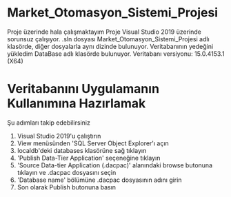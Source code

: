 # Market_Otomasyon_Sistemi_Projesi
Proje üzerinde hala çalışmaktayım
Proje Visual Studio 2019 üzerinde sorunsuz çalışıyor.
.sln dosyası Market_Otomasyon_Sistemi_Projesi adlı klasörde, diğer dosyalarla aynı dizinde bulunuyor.
Veritabanının yedeğini yükledim DataBase adlı klasörde bulunuyor.
Veritabanı versiyonu: 15.0.4153.1 (X64)
# Veritabanını Uygulamanın Kullanımına Hazırlamak
Şu adımları takip edebilirsiniz
1. Visual Studio 2019'u çalıştırın
2. View menüsünden 'SQL Server Object Explorer'ı açın
3. localdb'deki databases klasörüne sağ tıklayın
4. 'Publish Data-Tier Application' seçeneğine tıklayın
5. 'Source Data-tier Application (.dacpac)' alanındaki browse butonuna tıklayın ve .dacpac dosyasını seçin
6. 'Database name' bölümüne .dacpac dosyasının adını girin
7. Son olarak Publish butonuna basın
